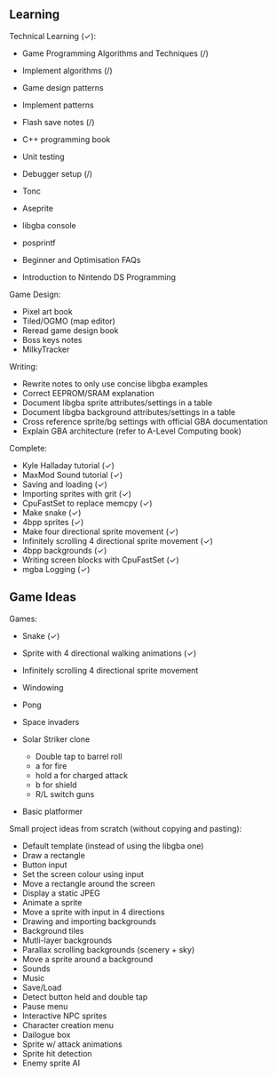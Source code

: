 ## Learning

Technical Learning (✓):
- Game Programming Algorithms and Techniques (/)
- Implement algorithms (/)

- Game design patterns
- Implement patterns

- Flash save notes (/)
- C++ programming book
- Unit testing
- Debugger setup (/)
- Tonc
- Aseprite
- libgba console
- posprintf
- Beginner and Optimisation FAQs
- Introduction to Nintendo DS Programming

Game Design:
- Pixel art book
- Tiled/OGMO (map editor)
- Reread game design book
- Boss keys notes
- MilkyTracker

Writing:
- Rewrite notes to only use concise libgba examples
- Correct EEPROM/SRAM explanation 
- Document libgba sprite attributes/settings in a table 
- Document libgba background attributes/settings in a table 
- Cross reference sprite/bg settings with official GBA documentation
- Explain GBA architecture (refer to A-Level Computing book)


Complete:
- Kyle Halladay tutorial (✓)
- MaxMod Sound tutorial (✓)
- Saving and loading (✓)
- Importing sprites with grit (✓)
- CpuFastSet to replace memcpy (✓)
- Make snake (✓)
- 4bpp sprites (✓)
- Make four directional sprite movement (✓)
- Infinitely scrolling 4 directional sprite movement (✓)
- 4bpp backgrounds (✓)
- Writing screen blocks with CpuFastSet (✓)
- mgba Logging (✓)


## Game Ideas

Games:
- Snake (✓)
- Sprite with 4 directional walking animations (✓)
- Infinitely scrolling 4 directional sprite movement
- Windowing
- Pong
- Space invaders

- Solar Striker clone
  - Double tap to barrel roll
  - a for fire
  - hold a for charged attack
  - b for shield
  - R/L switch guns
- Basic platformer



Small project ideas from scratch (without copying and pasting):
- Default template (instead of using the libgba one)
- Draw a rectangle
- Button input
- Set the screen colour using input
- Move a rectangle around the screen
- Display a static JPEG
- Animate a sprite 
- Move a sprite with input in 4 directions
- Drawing and importing backgrounds
- Background tiles
- Mutli-layer backgrounds
- Parallax scrolling backgrounds (scenery + sky)
- Move a sprite around a background
- Sounds
- Music
- Save/Load
- Detect button held and double tap
- Pause menu
- Interactive NPC sprites
- Character creation menu
- Dailogue box
- Sprite w/ attack animations
- Sprite hit detection
- Enemy sprite AI